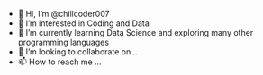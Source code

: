 - 👋 Hi, I’m @chillcoder007
- 👀 I’m interested in Coding and Data
- 🌱 I’m currently learning Data Science and exploring many other programming languages
- 💞️ I’m looking to collaborate on ..
- 📫 How to reach me ...

<!---
chillcoder007/chillcoder007 is a ✨ special ✨ repository because its `README.md` (this file) appears on your GitHub profile.
You can click the Preview link to take a look at your changes.
--->
